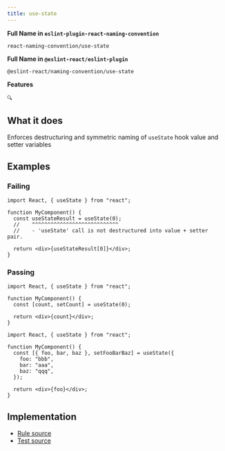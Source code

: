 ```yaml
---
title: use-state
---
```


**Full Name in `eslint-plugin-react-naming-convention`**

```plain copy
react-naming-convention/use-state
```

**Full Name in `@eslint-react/eslint-plugin`**

```plain copy
@eslint-react/naming-convention/use-state
```

**Features**

`🔍`

## What it does

Enforces destructuring and symmetric naming of `useState` hook value and setter variables

## Examples

### Failing

```tsx
import React, { useState } from "react";

function MyComponent() {
  const useStateResult = useState(0);
  //    ^^^^^^^^^^^^^^^^^^^^^^^^^^^^
  //    - 'useState' call is not destructured into value + setter pair.

  return <div>{useStateResult[0]}</div>;
}
```

### Passing

```tsx
import React, { useState } from "react";

function MyComponent() {
  const [count, setCount] = useState(0);

  return <div>{count}</div>;
}
```

```tsx
import React, { useState } from "react";

function MyComponent() {
  const [{ foo, bar, baz }, setFooBarBaz] = useState({
    foo: "bbb",
    bar: "aaa",
    baz: "qqq",
  });

  return <div>{foo}</div>;
}
```

## Implementation

- [Rule source](https://github.com/Rel1cx/eslint-react/tree/main/packages/plugins/eslint-plugin-react-naming-convention/src/rules/use-state.ts)
- [Test source](https://github.com/Rel1cx/eslint-react/tree/main/packages/plugins/eslint-plugin-react-naming-convention/src/rules/use-state.spec.ts)
